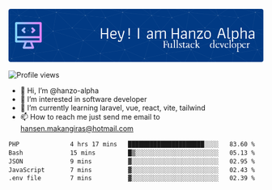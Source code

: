 ![Header](./github-header-image.png)

![Profile views](https://gpvc.arturio.dev/hanzo-alpha)

- 👋 Hi, I’m @hanzo-alpha
- 👀 I’m interested in software developer
- 🌱 I’m currently learning laravel, vue, react, vite, tailwind
- 📫 How to reach me just send me email to hansen.makangiras@hotmail.com 

<!---
hanzo-alpha/hanzo-alpha is a ✨ special ✨ repository because its `README.md` (this file) appears on your GitHub profile.
You can click the Preview link to take a look at your changes.
--->

<!--START_SECTION:waka-->

```txt
PHP              4 hrs 17 mins   █████████████████████░░░░   83.60 %
Bash             15 mins         █▒░░░░░░░░░░░░░░░░░░░░░░░   05.13 %
JSON             9 mins          ▓░░░░░░░░░░░░░░░░░░░░░░░░   02.95 %
JavaScript       7 mins          ▓░░░░░░░░░░░░░░░░░░░░░░░░   02.43 %
.env file        7 mins          ▓░░░░░░░░░░░░░░░░░░░░░░░░   02.39 %
```

<!--END_SECTION:waka-->
